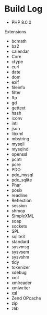 # Build Log

* PHP 8.0.0

Extensions

* bcmath
* bz2
* calendar
* Core
* ctype
* curl
* date
* dom
* exif
* fileinfo
* filter
* ftp
* gd
* gettext
* hash
* iconv
* intl
* json
* libxml
* mbstring
* mysqli
* mysqlnd
* openssl
* pcntl
* pcre
* PDO
* pdo_mysql
* pdo_sqlite
* Phar
* posix
* readline
* Reflection
* session
* shmop
* SimpleXML
* soap
* sockets
* SPL
* sqlite3
* standard
* sysvmsg
* sysvsem
* sysvshm
* tidy
* tokenizer
* xdebug
* xml
* xmlreader
* xmlwriter
* xsl
* Zend OPcache
* zip
* zlib

